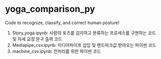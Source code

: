 # yoga_comparison_py

Code to recognize, classify, and correct human posture!

1. Story_yoga.ipynb: 사람의 포즈를 감지하고 분류하는 프로세스를 구현하는 코드 및 자세 교정 문구 출력 코드
2. Mediapipe_csv.ipynb: 미디어파이프 삽입 및 랜드마크값 받아오는 파이썬 코드
3. machine_csv.ipynb: 전처리를 위한 파이썬 코드
